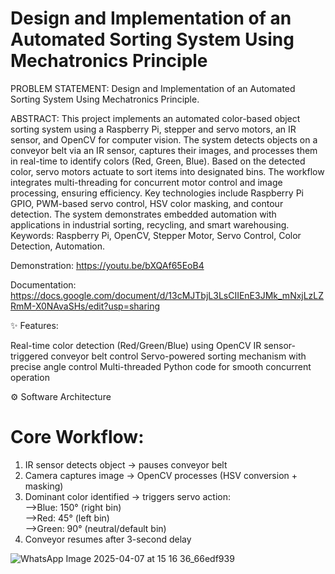 # Design and Implementation of an Automated Sorting System Using Mechatronics Principle
PROBLEM STATEMENT: 
  Design and Implementation of an Automated Sorting System Using Mechatronics Principle.
  
ABSTRACT: 
  This project implements an automated color-based object sorting system using a Raspberry Pi, stepper and servo motors, an IR sensor, and OpenCV for computer vision. The system detects objects on a conveyor belt via an IR sensor, captures their images, and processes them in real-time to identify colors (Red, Green, Blue). Based on the detected color, servo motors actuate to sort items into designated bins. The workflow integrates multi-threading for concurrent motor control and image processing, ensuring efficiency. Key technologies include Raspberry Pi GPIO, PWM-based servo control, HSV color masking, and contour detection. The system demonstrates embedded automation with applications in industrial sorting, recycling, and smart warehousing.
Keywords: Raspberry Pi, OpenCV, Stepper Motor, Servo Control, Color Detection, Automation.

Demonstration:
https://youtu.be/bXQAf65EoB4

Documentation:
https://docs.google.com/document/d/13cMJTbjL3LsCIIEnE3JMk_mNxjLzLZRmM-X0NAvaSHs/edit?usp=sharing 

✨ Features:

Real-time color detection (Red/Green/Blue) using OpenCV
IR sensor-triggered conveyor belt control
Servo-powered sorting mechanism with precise angle control
Multi-threaded Python code for smooth concurrent operation

⚙️ Software Architecture
# Core Workflow:
1. IR sensor detects object → pauses conveyor belt  
2. Camera captures image → OpenCV processes (HSV conversion + masking)  
3. Dominant color identified → triggers servo action:  
   -->Blue: 150° (right bin)  
   -->Red: 45° (left bin)  
   -->Green: 90° (neutral/default bin)  
4. Conveyor resumes after 3-second delay


![WhatsApp Image 2025-04-07 at 15 16 36_66edf939](https://github.com/user-attachments/assets/d43fab53-dacd-45d1-ad5d-f2be14f21549)



   
